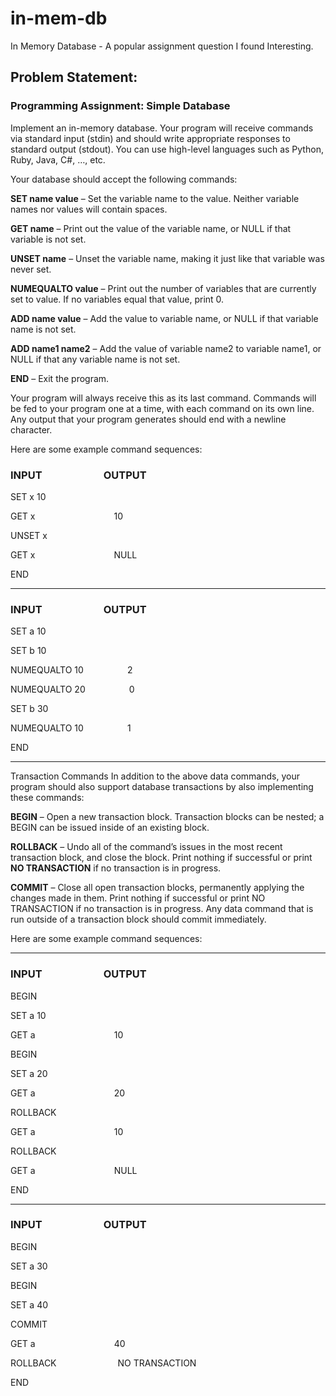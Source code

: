 # in-mem-db
In Memory Database - A popular assignment question I found Interesting.
## Problem Statement:
### Programming Assignment: Simple Database
Implement an in-memory database. Your program will receive commands via standard input (stdin) and should write appropriate responses to standard output (stdout). You can use high-level languages such as Python, Ruby, Java, C#, …, etc.

Your database should accept the following commands:

**SET name value** – Set the variable name to the value. Neither variable names nor values will contain spaces.

**GET name** – Print out the value of the variable name, or NULL if that variable is not set. 

**UNSET name** – Unset the variable name, making it just like that variable was never set. 

**NUMEQUALTO value** – Print out the number of variables that are currently set to value. If no variables equal that value, print 0. 

**ADD name value** – Add the value to variable name, or NULL if that variable name is not set. 

**ADD name1 name2** – Add the value of variable name2 to variable name1, or NULL if that any variable name is not set. 

**END** – Exit the program. 

Your program will always receive this as its last command. Commands will be fed to your program one at a time, with each command on its own line. Any output that your program generates should end with a newline character.

Here are some example command sequences:

### INPUT&emsp;&emsp;&emsp;&emsp;&emsp;&emsp;OUTPUT
SET x 10

GET x&emsp;&emsp;&emsp;&emsp;&emsp;&emsp;&emsp;&emsp;&emsp;10

UNSET x

GET x&emsp;&emsp;&emsp;&emsp;&emsp;&emsp;&emsp;&emsp;&emsp;NULL

END

---

### INPUT&emsp;&emsp;&emsp;&emsp;&emsp;&emsp;OUTPUT

SET a 10

SET b 10

NUMEQUALTO 10&emsp;&emsp;&emsp;&emsp;&emsp;2

NUMEQUALTO 20&emsp;&emsp;&emsp;&emsp;&emsp;0

SET b 30

NUMEQUALTO 10&emsp;&emsp;&emsp;&emsp;&emsp;1

END

---

Transaction Commands In addition to the above data commands, your program should also support database transactions by also implementing these commands:

**BEGIN** – Open a new transaction block. Transaction blocks can be nested; a BEGIN can be issued inside of an existing block.

**ROLLBACK** – Undo all of the command’s issues in the most recent transaction block, and close the block. Print nothing if successful or print **NO TRANSACTION** if no transaction is in progress.

**COMMIT** – Close all open transaction blocks, permanently applying the changes made in them. Print nothing if successful or print NO TRANSACTION if no transaction is in progress. Any data command that is run outside of a transaction block should commit immediately.

Here are some example command sequences:

---

### INPUT&emsp;&emsp;&emsp;&emsp;&emsp;&emsp;OUTPUT
BEGIN

SET a 10

GET a&emsp;&emsp;&emsp;&emsp;&emsp;&emsp;&emsp;&emsp;&emsp;10

BEGIN

SET a 20

GET a&emsp;&emsp;&emsp;&emsp;&emsp;&emsp;&emsp;&emsp;&emsp;20

ROLLBACK

GET a&emsp;&emsp;&emsp;&emsp;&emsp;&emsp;&emsp;&emsp;&emsp;10

ROLLBACK

GET a&emsp;&emsp;&emsp;&emsp;&emsp;&emsp;&emsp;&emsp;&emsp;NULL

END

---

### INPUT&emsp;&emsp;&emsp;&emsp;&emsp;&emsp;OUTPUT
BEGIN

SET a 30

BEGIN

SET a 40

COMMIT

GET a&emsp;&emsp;&emsp;&emsp;&emsp;&emsp;&emsp;&emsp;&emsp;40

ROLLBACK&emsp;&emsp;&emsp;&emsp;&emsp;&emsp;&emsp;NO TRANSACTION

END
